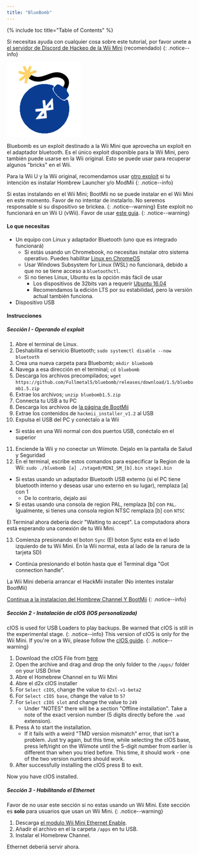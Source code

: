 ```yaml
---
title: "BlueBomb"
---
```


{% include toc title="Table of Contents" %}

Si necesitas ayuda con cualquier cosa sobre este tutorial, por favor unete a [el servidor de Discord de Hackeo de la Wii Mini](https://discord.gg/6ryxnkS) (recomendado)
{: .notice--info}

![BlueBomb](/images/bluebomb.png)

Bluebomb es un exploit destinado a la Wii Mini que aprovecha un exploit en el adaptador bluetooth. Es el único exploit disponible para la Wii Mini, pero también puede usarse en la Wii original. Esto se puede usar para recuperar algunos "bricks" en el Wii.

Para la Wii U y la Wii original, recomendamos usar [otro exploit](/get-started) si tu intención es instalar Hombrew Launcher y/o ModMii
{: .notice--info}

Si estas instalando en el Wii Mini; BootMii no se puede instalar en el Wii Mini en este momento. Favor de no intentar de instalarlo. No seremos responsable si su dispositivo se brickea.
{: .notice--warning}
Este exploit no funcionará en un Wii U (vWii). Favor de usar [este guia](https://wiiuguide.xyz/#/vwii/).
{: .notice--warning}

#### Lo que necesitas
- Un equipo con Linux y adaptador Bluetooth (uno que es integrado funcionará)
  - Si estás usando un Chromebook, no necesitas instalar otro sistema operativo. Puedes habilitar [Linux en ChromeOS](https://support.google.com/chromebook/answer/9145439?hl=en)
  - Usar Windows Subsystem for Linux (WSL) no funcionará, debido a que no se tiene acceso a `bluetoothctl`.
  - Si no tienes Linux, Ubuntu es la opción más fácil de usar
    - Los dispositivos de 32bits van a requerir [Ubuntu 16.04](http://releases.ubuntu.com/16.04/)
    - Recomendamos la edición LTS por su estabilidad, pero la versión actual también funciona.
- Dispositivo USB

#### Instrucciones
##### Sección I - Operando el exploit
1. Abre el terminal de Linux.
2. Deshabilita el servicio Bluetooth; `sudo systemctl disable --now bluetooth`
3. Crea una nueva carpeta para Bluebomb; `mkdir bluebomb`
4. Navega a esa dirección en el terminal; `cd bluebomb`
5. Descarga los archivos precompilados; `wget https://github.com/Fullmetal5/bluebomb/releases/download/1.5/bluebomb1.5.zip`
6. Extrae los archivos; `unzip bluebomb1.5.zip`
7. Connecta tu USB a tu PC
8. Descarga los archivos de [la página de BootMii](https://bootmii.org/download/)
9. Extrae los contenidos de `hackmii_installer_v1.2` al USB
10. Expulsa el USB del PC y conéctalo a la Wii
   - Si estás en una Wii normal con dos puertos USB, conéctalo en el superior
11. Enciende la Wii y no conectar un Wiimote. Dejalo en la pantalla de Salud y Seguridad
12. En el terminal, escribe estos comandos para especificar la Region de la Wii: `sudo ./bluebomb [a] ./stage0/MINI_SM_[b].bin stage1.bin`
  - Si estas usando un adaptador Bluetooth USB externo (si el PC tiene bluetooth interno y deseas usar uno externo en su lugar), remplaza [a] con 1
    - De lo contrario, dejalo asi
  - Si estas usando una consola de region PAL, remplaza [b] con `PAL`. Igualmente, si tienes una consola region NTSC remplaza [b] con `NTSC`

El Terminal ahora debería decir "Waiting to accept". La computadora ahora está esperando una conexión de tu Wii Mini.

13. Comienza presionando el boton `Sync` (El boton Sync esta en el lado izquierdo de tu Wii Mini. En la Wii normal, esta al lado de la ranura de la tarjeta SD)
   - Continúa presionando el botón hasta que el Terminal diga "Got connection handle".

La Wii Mini deberia arrancar el HackMii installer (No intentes instalar BootMii)

[Continua a la instalacion del Hombrew Channel Y BootMii](hbc)
{: .notice--info}

##### Sección 2 - Instalación de cIOS (IOS personalizada)
cIOS is used for USB Loaders to play backups. Be warned that cIOS is still in the experimental stage.
{: .notice--info}
This version of cIOS is only for the Wii Mini. If you're on a Wii, please follow the [cIOS guide](/cios).
{: .notice--warning}

1. Download the cIOS File from [here](https://bluebomb.glitch.me/d2xl-cIOS/index.html)
2. Open the archive and drag and drop the only folder to the `/apps/` folder on your USB Drive
3. Abre el Homebrew Channel en tu Wii Mini
4. Abre el d2x cIOS installer
5. For `Select cIOS`, change the value to `d2xl-v1-beta2`
6. For `Select cIOS base`, change the value to `57`
7. For `Select cIOS slot` and change the value to `249`
   - Under "NOTES" there will be a section "Offline installation". Take a note of the exact version number (5 digits directly before the `.wad` extension).
8. Press A to start the installation.
   - If it fails with a weird "TMD version mismatch" error, that isn't a problem. Just try again, but this time, while selecting the cIOS base, press left/right on the Wiimote until the 5-digit number from earlier is different than when you tried before. This time, it should work - one of the two version numbers should work.
9. After successfully installing the cIOS press B to exit.

Now you have cIOS installed.

##### Sección 3 - Habilitando el Ethernet

Favor de no usar este sección si no estas usando un Wii Mini. Este sección es **solo** para usuarios que usan un Wii Mini.
{: .notice--warning}

1. Descarga [el modulo Wii Mini Ethernet Enable](/assets/files/Wii_Mini_Ethernet_Enable.zip).
2. Añadir el archivo en el la carpeta `/apps` en tu USB.
3. Instalar el Homebrew Channel.

Ethernet deberiá servir ahora.

